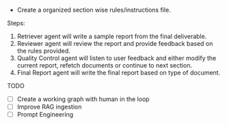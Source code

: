- Create a organized section wise rules/instructions file.


Steps:
1. Retriever agent will write a sample report from the final deliverable.
2. Reviewer agent will review the report and provide feedback based on the rules provided.
3. Quality Control agent will listen to user feedback and either modify the current report, refetch documents or continue to next section.
4. Final Report agent will write the final report based on type of document.

TODO

- [ ] Create a working graph with human in the loop
- [ ] Improve RAG ingestion
- [ ] Prompt Engineering